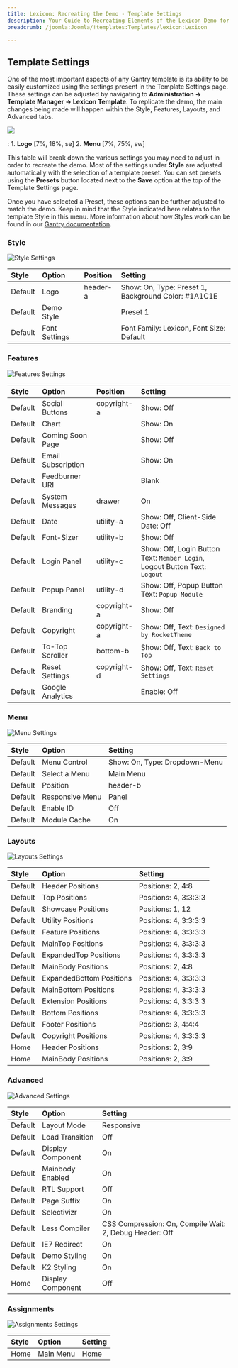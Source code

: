 ```yaml
---
title: Lexicon: Recreating the Demo - Template Settings
description: Your Guide to Recreating Elements of the Lexicon Demo for Joomla
breadcrumb: /joomla:Joomla/!templates:Templates/lexicon:Lexicon

---
```


Template Settings
-----
One of the most important aspects of any Gantry template is its ability to be easily customized using the settings present in the Template Settings page. These settings can be adjusted by navigating to **Administration -> Template Manager -> Lexicon Template**. To replicate the demo, the main changes being made will happen within the Style, Features, Layouts, and Advanced tabs. 

![][lexicon2]

:   1. **Logo**  [7%, 18%, se]
    2. **Menu**  [7%, 75%, sw]

This table will break down the various settings you may need to adjust in order to recreate the demo. Most of the settings under **Style** are adjusted automatically with the selection of a template preset. You can set presets using the **Presets** button located next to the **Save** option at the top of the Template Settings page.

Once you have selected a Preset, these options can be further adjusted to match the demo. Keep in mind that the Style indicated here relates to the template Style in this menu. More information about how Styles work can be found in our [Gantry documentation][Style].

### Style

![Style Settings][style]

| Style   | Option        | Position | Setting                                             |  
| :------ | :------------ | :------- | :-------------------------------------------------- |  
| Default | Logo          | header-a | Show: On, Type: Preset 1, Background Color: #1A1C1E |  
| Default | Demo Style    |          | Preset 1                                            |  
| Default | Font Settings |          | Font Family: Lexicon, Font Size: Default            |  

### Features

![Features Settings][features]

| Style   | Option             | Position    | Setting                                                                    |  
| :------ | :----------------- | :---------- | :------------------------------------------------------------------------- |  
| Default | Social Buttons     | copyright-a | Show: Off                                                                  |  
| Default | Chart              |             | Show: On                                                                   |  
| Default | Coming Soon Page   |             | Show: Off                                                                  |  
| Default | Email Subscription |             | Show: On                                                                   |  
| Default | Feedburner URI     |             | Blank                                                                      |  
| Default | System Messages    | drawer      | On                                                                         |  
| Default | Date               | utility-a   | Show: Off, Client-Side Date: Off                                           |  
| Default | Font-Sizer         | utility-b   | Show: Off                                                                  |  
| Default | Login Panel        | utility-c   | Show: Off, Login Button Text: `Member Login`, Logout Button Text: `Logout` |  
| Default | Popup Panel        | utility-d   | Show: Off, Popup Button Text: `Popup Module`                               |  
| Default | Branding           | copyright-a | Show: Off                                                                  |  
| Default | Copyright          | copyright-a | Show: Off, Text: `Designed by RocketTheme`                                 |  
| Default | To-Top Scroller    | bottom-b    | Show: Off, Text: `Back to Top`                                             |  
| Default | Reset Settings     | copyright-d | Show: Off, Text: `Reset Settings`                                          |  
| Default | Google Analytics   |             | Enable: Off                                                                |  

### Menu

![Menu Settings][menu2]

| Style   | Option          | Setting                       |  
| :------ | :-------------- | :---------------------------- |  
| Default | Menu Control    | Show: On, Type: Dropdown-Menu |  
| Default | Select a Menu   | Main Menu                     |  
| Default | Position        | header-b                      |  
| Default | Responsive Menu | Panel                         |  
| Default | Enable ID       | Off                           |  
| Default | Module Cache    | On                            |  

### Layouts

![Layouts Settings][layouts]

| Style   | Option                   | Setting               |  
| :------ | :----------------------- | :-------------------- |  
| Default | Header Positions         | Positions: 2, 4:8     |  
| Default | Top Positions            | Positions: 4, 3:3:3:3 |  
| Default | Showcase Positions       | Positions: 1, 12      |  
| Default | Utility Positions        | Positions: 4, 3:3:3:3 |  
| Default | Feature Positions        | Positions: 4, 3:3:3:3 |  
| Default | MainTop Positions        | Positions: 4, 3:3:3:3 |  
| Default | ExpandedTop Positions    | Positions: 4, 3:3:3:3 |  
| Default | MainBody Positions       | Positions: 2, 4:8     |  
| Default | ExpandedBottom Positions | Positions: 4, 3:3:3:3 |  
| Default | MainBottom Positions     | Positions: 4, 3:3:3:3 |  
| Default | Extension Positions      | Positions: 4, 3:3:3:3 |  
| Default | Bottom Positions         | Positions: 4, 3:3:3:3 |  
| Default | Footer Positions         | Positions: 3, 4:4:4   |  
| Default | Copyright Positions      | Positions: 4, 3:3:3:3 |  
| Home    | Header Positions         | Positions: 2, 3:9     |  
| Home    | MainBody Positions       | Positions: 2, 3:9     |  

### Advanced

![Advanced Settings][advanced]

| Style   | Option           | Setting                                                 |  
| :------ | :--------------- | :------------------------------------------------------ |  
| Default | Layout Mode      | Responsive                                              |  
| Default | Load Transition  | Off                                                     |  
| Default | Display Component  | On                                                      |  
| Default | Mainbody Enabled | On                                                      |  
| Default | RTL Support      | Off                                                     |  
| Default | Page Suffix      | On                                                      |  
| Default | Selectivizr      | On                                                      |  
| Default | Less Compiler    | CSS Compression: On, Compile Wait: 2, Debug Header: Off |  
| Default | IE7 Redirect     | On                                                      |  
| Default | Demo Styling     | On                                                      |  
| Default | K2 Styling       | On                                                      |  
| Home    | Display Component | Off                                                     |
  

### Assignments

![Assignments Settings][assignments]

| Style | Option    | Setting |  
| :---- | :-------- | :------ |  
| Home  | Main Menu | Home    |  

[demo25]: assets/Lexicon.jpg
[menu]: ../../start/menu.md
[Style]: http://www.gantry-framework.org/documentation/joomla/configure
[lexicon2]: assets/lexicon2.jpeg
[assignments]: assets/assignments_settings.jpeg
[style]: assets/style_settings.jpeg
[advanced]: assets/advanced_settings.jpeg
[layouts]: assets/layouts_settings.jpeg
[menu2]: assets/menu_settings.jpeg
[features]: assets/features_settings.jpeg